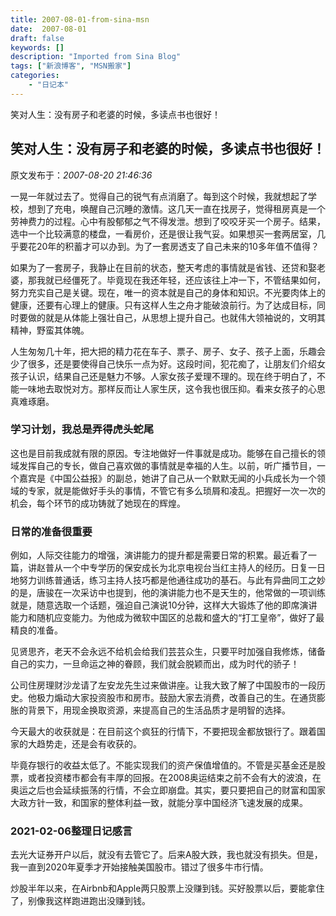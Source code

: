 ```yaml
---
title: 2007-08-01-from-sina-msn
date:  2007-08-01
draft: false
keywords: []
description: "Imported from Sina Blog"
tags: ["新浪博客", "MSN搬家"]
categories: 
    - "日记本"
---
```

笑对人生：没有房子和老婆的时候，多读点书也很好！
## 笑对人生：没有房子和老婆的时候，多读点书也很好！

 原文发布于：*2007-08-20 21:46:36*

  
一晃一年就过去了。觉得自己的锐气有点消磨了。每到这个时候，我就想起了学校，想到了充电，唤醒自己沉睡的激情。这几天一直在找房子，觉得租房真是一个劳神费力的过程。心中有股郁郁之气不得发泄。想到了咬咬牙买一个房子。结果，选中一个比较满意的楼盘，一看房价，还是很让我气妥。如果想买一套两居室，几乎要花20年的积蓄才可以办到。为了一套房透支了自己未来的10多年值不值得？

  
如果为了一套房子，我静止在目前的状态，整天考虑的事情就是省钱、还贷和娶老婆，那我就已经僵死了。毕竟现在我还年轻，还应该往上冲一下，不管结果如何，努力充实自己是关键。现在，唯一的资本就是自己的身体和知识。不光要肉体上的健康，还要有心理上的健康。只有这样人生之舟才能破浪前行。为了达成目标，同时要做的就是从体能上强壮自己，从思想上提升自己。也就伟大领袖说的，文明其精神，野蛮其体魄。

  
人生匆匆几十年，把大把的精力花在车子、票子、房子、女子、孩子上面，乐趣会少了很多，还是要使得自己快乐一点为好。这段时间，犯花痴了，让朋友们介绍女孩子认识，结果自己还是魅力不够。人家女孩子爱理不理的。现在终于明白了，不能一味地去取悦对方。那样反而让人家生厌，这令我也很压抑。看来女孩子的心思真难琢磨。

  
### 学习计划，我总是弄得虎头蛇尾
这也是目前我成就有限的原因。专注地做好一件事就是成功。能够在自己擅长的领域发挥自己的专长，做自己喜欢做的事情就是幸福的人生。以前，听广播节目，一个嘉宾是《中国公益报》的副总，她讲了自己从一个默默无闻的小兵成长为一个领域的专家，就是能做好手头的事情，不管它有多么琐屑和凌乱。把握好一次一次的机会，每个环节的成功铸就了她现在的辉煌。

### 日常的准备很重要
例如，人际交往能力的增强，演讲能力的提升都是需要日常的积累。最近看了一篇，讲赵普从一个中专学历的保安成长为北京电视台当红主持人的经历。日复一日地努力训练普通话，练习主持人技巧都是他通往成功的基石。与此有异曲同工之妙的是，唐骏在一次采访中也提到，他的演讲能力也不是天生的，他常做的一项训练就是，随意选取一个话题，强迫自己演说10分钟，这样大大锻炼了他的即席演讲能力和随机应变能力。为他成为微软中国区的总裁和盛大的“打工皇帝”，做好了最精良的准备。


见贤思齐，老天不会永远不给机会给我们芸芸众生，只要平时加强自我修炼，储备自己的实力，一旦命运之神的眷顾，我们就会脱颖而出，成为时代的骄子！

   


公司住房理财沙龙请了左安龙先生过来做讲座。让我大致了解了中国股市的一段历史。他极力煽动大家投资股市和房市。鼓励大家去消费，改善自己的生。在通货膨胀的背景下，用现金换取资源，来提高自己的生活品质才是明智的选择。  

今天最大的收获就是：在目前这个疯狂的行情下，不要把现金都放银行了。跟着国家的大趋势走，还是会有收获的。

毕竟存银行的收益太低了。不能实现我们的资产保值增值的。不管是买基金还是股票，或者投资楼市都会有丰厚的回报。在2008奥运结束之前不会有大的波浪，在奥运之后也会延续振荡的行情，不会立即崩盘。其实，要只要把自己的财富和国家大政方针一致，和国家的整体利益一致，就能分享中国经济飞速发展的成果。

### 2021-02-06整理日记感言
去光大证券开户以后，就没有去管它了。后来A股大跌，我也就没有损失。但是，我一直到2020年夏季才开始接触美国股市。错过了很多牛市行情。

炒股半年以来，在Airbnb和Apple两只股票上没赚到钱。买好股票以后，要能拿住了，别像我这样跑进跑出没赚到钱。  
